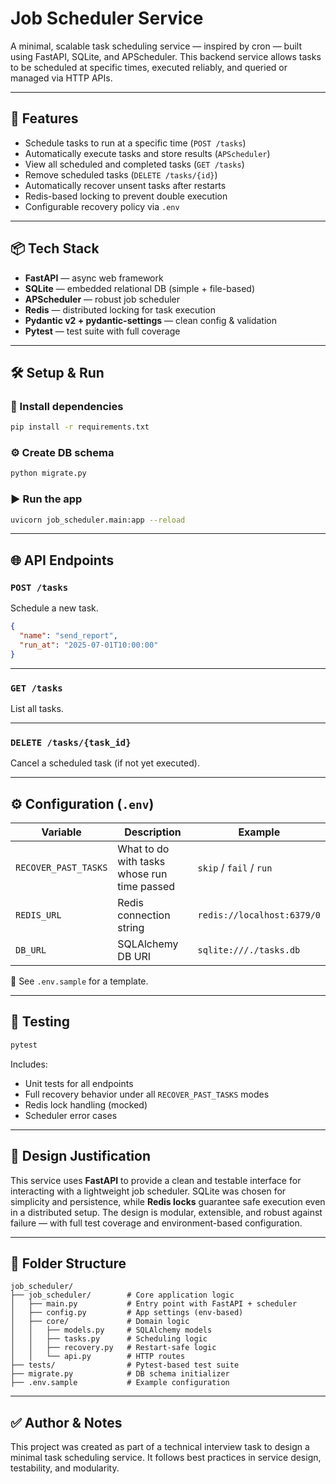 # Job Scheduler Service

A minimal, scalable task scheduling service — inspired by cron — built using FastAPI, SQLite, and APScheduler. This backend service allows tasks to be scheduled at specific times, executed reliably, and queried or managed via HTTP APIs.

---

## 🚀 Features

- Schedule tasks to run at a specific time (`POST /tasks`)
- Automatically execute tasks and store results (`APScheduler`)
- View all scheduled and completed tasks (`GET /tasks`)
- Remove scheduled tasks (`DELETE /tasks/{id}`)
- Automatically recover unsent tasks after restarts
- Redis-based locking to prevent double execution
- Configurable recovery policy via `.env`

---

## 📦 Tech Stack

- **FastAPI** — async web framework
- **SQLite** — embedded relational DB (simple + file-based)
- **APScheduler** — robust job scheduler
- **Redis** — distributed locking for task execution
- **Pydantic v2 + pydantic-settings** — clean config & validation
- **Pytest** — test suite with full coverage

---

## 🛠️ Setup & Run

### 📁 Install dependencies

```bash
pip install -r requirements.txt
```

### ⚙️ Create DB schema

```bash
python migrate.py
```

### ▶️ Run the app

```bash
uvicorn job_scheduler.main:app --reload
```

---

## 🌐 API Endpoints

### `POST /tasks`

Schedule a new task.

```json
{
  "name": "send_report",
  "run_at": "2025-07-01T10:00:00"
}
```

---

### `GET /tasks`

List all tasks.

---

### `DELETE /tasks/{task_id}`

Cancel a scheduled task (if not yet executed).

---

## ⚙️ Configuration (`.env`)

| Variable              | Description                                 | Example                      |
|-----------------------|---------------------------------------------|------------------------------|
| `RECOVER_PAST_TASKS`  | What to do with tasks whose run time passed | `skip` / `fail` / `run`      |
| `REDIS_URL`           | Redis connection string                     | `redis://localhost:6379/0`   |
| `DB_URL`              | SQLAlchemy DB URI                           | `sqlite:///./tasks.db`       |

📁 See `.env.sample` for a template.

---

## 🧪 Testing

```bash
pytest
```

Includes:
- Unit tests for all endpoints
- Full recovery behavior under all `RECOVER_PAST_TASKS` modes
- Redis lock handling (mocked)
- Scheduler error cases

---

## 🧠 Design Justification

This service uses **FastAPI** to provide a clean and testable interface for interacting with a lightweight job scheduler. SQLite was chosen for simplicity and persistence, while **Redis locks** guarantee safe execution even in a distributed setup. The design is modular, extensible, and robust against failure — with full test coverage and environment-based configuration.

---

## 📂 Folder Structure

```
job_scheduler/
├── job_scheduler/        # Core application logic
│   ├── main.py           # Entry point with FastAPI + scheduler
│   ├── config.py         # App settings (env-based)
│   ├── core/             # Domain logic
│   │   ├── models.py     # SQLAlchemy models
│   │   ├── tasks.py      # Scheduling logic
│   │   ├── recovery.py   # Restart-safe logic
│   │   └── api.py        # HTTP routes
├── tests/                # Pytest-based test suite
├── migrate.py            # DB schema initializer
├── .env.sample           # Example configuration
```

---

## ✅ Author & Notes

This project was created as part of a technical interview task to design a minimal task scheduling service. It follows best practices in service design, testability, and modularity.